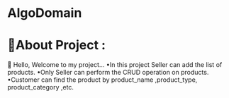 # AlgoDomain
# 💫About Project :
   👋 Hello, Welcome to my project...
•In this project Seller can add the list of products.
•Only Seller can perform the CRUD operation on products.
•Customer can find the product by product_name ,product_type, product_category ,etc.


